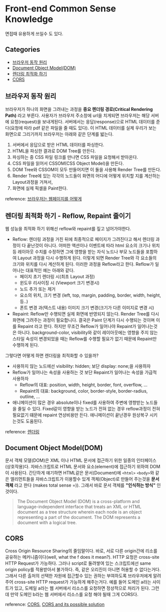 # Front-end Common Sense Knowledge
면접때 유용하게 쓰일수 도 있다.

## Categories

  - [브라우저 동작 원리](#브라우저-동작-원리)
  - [Document Object Model(DOM)](#document-object-modeldom)
  - [렌더링 최적화 하기](#렌더링-최적화-하기---reflow-repaint-줄이기)
  - [CORS](#cors)

## 브라우저 동작 원리

브라우저가 하나의 화면을 그려내는 과정을 **중요 렌더링 경로(Critical Rendering Path)** 라고 부른다. 사용자가 브라우저 주소창에 url을 치게되면 브라우저는 해당 서버에 요청(request)을 보내게된다. 서버에서는 응답(response)으로 HTML 데이터를 준다(요청에 따라 pdf 같은 파일을 줄 때도 있다). 이 HTML 데이터를 실제 우리가 보는 화면으로 그리기까지 브라우저는 아래와 같은 단계를 밟는다.

1. 서버에서 응답으로 받은 HTML 데이터를 파싱한다.
2. HTML을 파싱한 결과로 DOM Tree를 만든다.
3. 파싱하는 중 CSS 파일 링크를 만나면 CSS 파일을 요청해서 받아온다.
4. CSS 파일을 읽어서 CSSOM(CSS Object Model)을 만든다.
5. DOM Tree와 CSSOM이 모두 만들어지면 이 둘을 사용해 Render Tree를 만든다.
6. Render Tree에 있는 각각의 노드들이 화면의 어디에 어떻게 위치할 지를 계산하는 Layout과정을 거쳐서,
7. 화면에 실제 픽셀을 Paint한다.

reference: [브라우저는 웹페이지를 어떻게](https://m.post.naver.com/viewer/postView.nhn?volumeNo=8431285&memberNo=34176766)

## 렌더링 최적화 하기 - Reflow, Repaint 줄이기
웹 성능을 최적화 하기 위해선 reflow와 repaint를 짚고 넘어가야한다.
- Reflow: 렌더링 과정을 거친 뒤에 최종적으로 페이지가 그려진다고 해서 렌더링 과정이 다 끝난것이 아니다. 어떠한 액션이나 이벤트에 따라 html 요소의 크기나 위치등 레이아웃 수치를 수정하면 그에 영향을 받는 자식 노드나 부모 노드들을 포함하여 Layout 과정을 다시 수행하게 된다. 이렇게 되면 Render Tree와 각 요소들의 크기와 위치를 다시 계산하게 된다. 이러한 과정을 Reflow라고 한다. Reflow가 일어나는 대표적인 예는 아래와 같다.
  - 페이지 초기 렌더링 시(최초 Layout 과정)
  - 윈도우 리사이징 시 (Viewport 크기 변경시)
  - 노드 추가 또는 제거
  - 요소의 위치, 크기 변경 (left, top, margin, padding, border, width, height, 등..)
  - 폰트 변경 과(텍스트 내용) 이미지 크기 변경(크기가 다른 이미지로 변경 시)
- Repaint: Reflow만 수행되면 실제 화면에 반영되지 않는다. Render Tree를 다시 화면에 그려주는 과정이 필요합니다. 결국은 Paint 단계가 다시 수행되는 것이며 이를 Repaint 라고 한다. 하지만 무조건 Reflow가 일어나야 Repaint가 일어나는것은 아니다. background-color, visibility와 같이 레이아웃에는 영향을 주지 않는 스타일 속성이 변경되었을 때는 Reflow를 수행할 필요가 없기 때문에 Repaint만 수행하게 된다.

그렇다면 어떻게 하면 렌더링을 최적화할 수 있을까?
- 사용하지 않는 노드에선 visibility: hidden; 보단 display: none;을 사용하자
- Reflow가 일어나는 속성을 사용하는 것 보단 Repaint가 일어나는 속성을 가급적 사용하자
  - Reflow의 대표: position, width, height, border, font, overflow, ...
  - Repaint의 대표: background, color, border-style, border-radius, outline, ...
- 애니메이션이 많은 경우 absolute이나 fixed를 사용하여 주변에 영향받는 노드들을 줄일 수 있다. Fixed같이 영향을 받는 노드가 전혀 없는 경우 reflow과정이 전혀 필요없기 떄문에 repaint 연상비용만 든다. 애니메이션이 끝난경우 원상복구 시키는것도 도움된다.

reference: [렌더링](https://boxfoxs.tistory.com/408)

## Document Object Model(DOM)

문서 객체 모델(DOM)은 XML 이나 HTML 문서에 접근하기 위한 일종의 인터페이스(상호작용)다.
자바스크립트로 HTML 문서와 요소(element)에 접근하기 위하여 DOM이 사용된다. 간단하게 얘기하면 HTML같은 문서(Document)에 `<html>` `<body>`와 같은 엘리먼트들을 자바스크립트가 이용할수 있게 객체(Object)로 만들어 주는것을 **문서 객체** 라고 한다 (makes total sense =)). 그래서 바로 문서 객체를 **"인식하는 방식"** 인것이다.
> The Document Object Model (DOM) is a cross-platform and language-independent interface that treats an XML or HTML document as a tree structure wherein each node is an object representing a part of the document. The DOM represents a document with a logical tree.

## CORS

Cross Origin Resource Sharing의 줄임말이다. 바로, 서로 다른 origin간에 리소를 공유하는 메커니즘이다(well, what the f does it mean?).
HTTP 요청은 cross-site HTTP Request가 가능하다. 그러나 script로 둘려쌓여 있는 스크립트에선 same origin policy를 적용받아서 불가하다. 즉, 같은 오리진이 아니면 허용할 수 없다는거다. 그래서 다른 출처의 선택한 자원에 접근할수 있는 권하는 부여하도록 브라우저에게 알려주어 cross-site HTTP request가 가능하게 해주는거다. 예를 들어 도메인 a라는 사이트가 있고, 도메일 a라는 웹 서버에서 리소스를 요청하면 정상적으로 처리가 된다. 그런데 만약 도메인 b라는 웹 서버에서 리소스를 요청 해야 될때 그게 CORS다.

reference: [CORS](https://im-developer.tistory.com/165), [CORS and its possible solution](https://velog.io/@wlsdud2194/cors)
